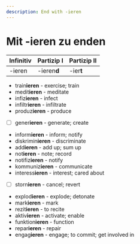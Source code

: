 ```yaml
---
description: End with -ieren
---
```


# Mit -ieren zu enden

| Infinitiv | Partizip I | Partizip II |
| :--- | :--- | :--- |
| -ieren | -ieren**d** | -ier**t** |

* train**ieren** - exercise; train
* medit**ieren** - meditate
* infiz**ieren** - infect
* infiltr**ieren** - infiltrate
* produz**ieren** - produce
* [ ] gener**ieren** - generate; create
* inform**ieren** - inform; notify
* diskrimin**ieren** - discriminate
* add**ieren** - add up; sum up
* not**ieren** - note; record
* notifiz**ieren** - notify
* kommuniz**ieren** - communicate
* interess**ieren** - interest; cared about
* [ ] storn**ieren** - cancel; revert
* explod**ieren** - explode; detonate
* mark**ieren** - mark
* rezit**ieren** - to recite
* aktiv**ieren** - activate; enable
* funktion**ieren** - function
* repar**ieren** - repair
* engag**ieren** - engage; to commit; get involved in


